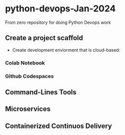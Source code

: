 # python-devops-Jan-2024
From zero repository for doing Python Devops work


## Create a project scaffold

* Create development enviorment that is cloud-based:  

### Colab Notebook
### Github Codespaces


## Command-Lines Tools

## Microservices

## Containerized Continuos Delivery
